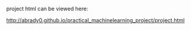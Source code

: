 project html can be viewed here:

http://abrady0.github.io/practical_machinelearning_project/project.html
